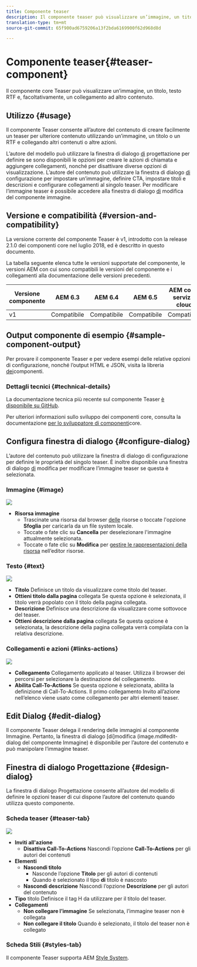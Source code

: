 ```yaml
---
title: Componente teaser
description: Il componente teaser può visualizzare un’immagine, un titolo, un testo RTF ed eventualmente un collegamento ad altri contenuti.
translation-type: tm+mt
source-git-commit: 65f900ad6759206a13f2bda6169900f62d968d8d

---
```



# Componente teaser{#teaser-component}

Il componente core Teaser può visualizzare un’immagine, un titolo, testo RTF e, facoltativamente, un collegamento ad altro contenuto.

## Utilizzo {#usage}

Il componente Teaser consente all’autore del contenuto di creare facilmente un teaser per ulteriore contenuto utilizzando un’immagine, un titolo o un RTF e collegando altri contenuti o altre azioni.

L’autore del modello può utilizzare la finestra di dialogo [di](#design-dialog) progettazione per definire se sono disponibili le opzioni per creare le azioni di chiamata e aggiungere collegamenti, nonché per disattivare diverse opzioni di visualizzazione. L’autore del contenuto può utilizzare la finestra di dialogo [di](#configure-dialog) configurazione per impostare un’immagine, definire CTA, impostare titoli e descrizioni e configurare collegamenti al singolo teaser. Per modificare l’immagine teaser è possibile accedere alla finestra di dialogo [di](image.md#edit-dialog) modifica del componente [](image.md) immagine.

## Versione e compatibilità {#version-and-compatibility}

La versione corrente del componente Teaser è v1, introdotto con la release 2.1.0 dei componenti core nel luglio 2018, ed è descritto in questo documento.

La tabella seguente elenca tutte le versioni supportate del componente, le versioni AEM con cui sono compatibili le versioni del componente e i collegamenti alla documentazione delle versioni precedenti.

| Versione componente | AEM 6.3 | AEM 6.4 | AEM 6.5 | AEM come servizio cloud |
|---|---|---|---|---|
| v1 | Compatibile | Compatibile | Compatibile | Compatibile |

## Output componente di esempio {#sample-component-output}

Per provare il componente Teaser e per vedere esempi delle relative opzioni di configurazione, nonché l’output HTML e JSON, visita la libreria [dei](https://adobe.com/go/aem_cmp_library_teaser)componenti.

### Dettagli tecnici {#technical-details}

La documentazione tecnica più recente sul componente Teaser [è disponibile su GitHub](https://adobe.com/go/aem_cmp_tech_teaser_v1).

Per ulteriori informazioni sullo sviluppo dei componenti core, consulta la documentazione [per lo sviluppatore di componenti](developing.md)core.

## Configura finestra di dialogo {#configure-dialog}

L’autore del contenuto può utilizzare la finestra di dialogo di configurazione per definire le proprietà del singolo teaser. È inoltre disponibile una finestra di dialogo [di](#edit-dialog) modifica per modificare l’immagine teaser se questa è selezionata.

### Immagine {#image}

![](assets/screen_shot_2018-07-03at104125.png)

* **Risorsa immagine**
   * Trascinate una risorsa dal browser [delle](https://docs.adobe.com/content/help/en/experience-manager-cloud-service/sites/authoring/fundamentals/environment-tools.html) risorse o toccate l&#39;opzione **Sfoglia** per caricarla da un file system locale.
   * Toccate o fate clic su **Cancella** per deselezionare l&#39;immagine attualmente selezionata.
   * Toccate o fate clic su **Modifica** per [gestire le rappresentazioni della risorsa](https://docs.adobe.com/content/help/en/experience-manager-cloud-service/assets/manage/manage-digital-assets.html) nell’editor risorse.

### Testo {#text}

![](assets/screen_shot_2018-07-03at104138.png)

* **Titolo** Definisce un titolo da visualizzare come titolo del teaser.
* **Ottieni titolo dalla pagina** collegata Se questa opzione è selezionata, il titolo verrà popolato con il titolo della pagina collegata.
* **Descrizione** Definisce una descrizione da visualizzare come sottovoce del teaser.
* **Ottieni descrizione dalla pagina** collegata Se questa opzione è selezionata, la descrizione della pagina collegata verrà compilata con la relativa descrizione.

### Collegamenti e azioni {#links-actions}

![](assets/screen_shot_2018-07-03at104146.png)

* **Collegamento** Collegamento applicato al teaser. Utilizza il browser dei percorsi per selezionare la destinazione del collegamento.
* **Abilita Call-To-Actions** Se questa opzione è selezionata, abilita la definizione di Call-To-Actions. Il primo collegamento Invito all’azione nell’elenco viene usato come collegamento per altri elementi teaser.

## Edit Dialog {#edit-dialog}

Il componente Teaser delega il rendering delle immagini al componente [](image.md)Immagine. Pertanto, la finestra di dialogo [di]modifica (image.md#edit-dialog del componente Immagine) è disponibile per l’autore del contenuto e può manipolare l’immagine teaser.

## Finestra di dialogo Progettazione {#design-dialog}

La finestra di dialogo Progettazione consente all’autore del modello di definire le opzioni teaser di cui dispone l’autore del contenuto quando utilizza questo componente.

### Scheda teaser {#teaser-tab}

![](assets/screen_shot_2018-07-03at105958.png)

* **Inviti all&#39;azione**
   * **Disattiva Call-To-Actions** Nascondi l’opzione **Call-To-Actions** per gli autori dei contenuti
* **Elementi**
   * **Nascondi titolo**
      * Nasconde l’opzione **Titolo** per gli autori di contenuti
      * Quando è selezionato il tipo **di** titolo è nascosto
   * **Nascondi descrizione** Nascondi l’opzione **Descrizione** per gli autori del contenuto
* **Tipo** titolo Definisce il tag H da utilizzare per il titolo del teaser.
* **Collegamenti**
   * **Non collegare l’immagine** Se selezionata, l’immagine teaser non è collegata
   * **Non collegare il titolo** Quando è selezionato, il titolo del teaser non è collegato

### Scheda Stili {#styles-tab}

Il componente Teaser supporta AEM [Style System](authoring.md#component-styling).
